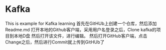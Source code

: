 # Kafka
This is example for Kafka learning
首先在GitHUb上创建一个仓库，然后添加Readme.md
打开本地的Github客户端，采用用户名登录之后，Clone kafka的项目到本地D盘
然后打开该文件，进行编辑。
然后打开GitHub客户端，点击Change之后，然后进行Commit就上传到GitHUb了

